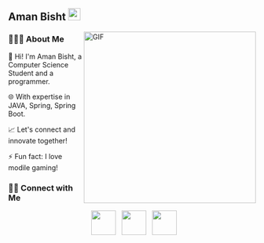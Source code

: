 <h2> Aman Bisht <img src="https://github.com/souvikguria98/souvikguria98/blob/master/Hi.gif" width="25"></h2>
<img align="right" alt="GIF" src="https://media.tenor.com/images/b24460d29cfb2126afbba78c2b02a0d3/tenor.gif" width="350"/>

<h3> 👨🏻‍💻 About Me </h3>

👋 Hi! I'm Aman Bisht, a Computer Science Student and a programmer.

🌐 With expertise in JAVA, Spring, Spring Boot.

📈 Let's connect and innovate together! 

⚡ Fun fact: I love modile gaming!

<h3> 🤝🏻 Connect with Me </h3>

<p align="center">
&nbsp; <a href="https://www.linkedin.com/in/aman-bisht-a99508229/" target="_blank" rel="noopener noreferrer"><img src="https://img.icons8.com/plasticine/100/000000/linkedin.png" width="50" /></a>
&nbsp; <a href="https://www.instagram.com/ig__.aman.__/" target="_blank" rel="noopener noreferrer"><img src="https://img.icons8.com/plasticine/100/000000/instagram-new.png" width="50" /></a>  
&nbsp; <a href="mailto:amanbisht205@gmail.com" target="_blank" rel="noopener noreferrer"><img src="https://img.icons8.com/plasticine/100/000000/gmail.png"  width="50" /></a>
</p>
